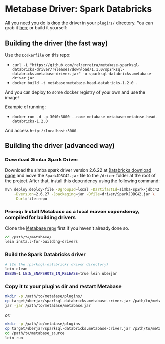 # Metabase Driver: Spark Databricks

All you need you do is drop the driver in your `plugins/` directory. You can grab it [here](https://github.com/ifood/metabase-sparksql-databricks-driver/releases/download/1.1.0/sparksql-databricks.metabase-driver.jar) or build it yourself:

## Building the driver (the fast way)

Use the `Dockerfile` on this repo:

- `curl -L "https://github.com/relferreira/metabase-sparksql-databricks-driver/releases/download/1.1.0/sparksql-databricks.metabase-driver.jar" -o sparksql-databricks.metabase-driver.jar`
- `docker build -t metabase:metabase-head-databricks-1.2.0 .`

And you can deploy to some docker registry of your own and use the image!

Example of running:
- `docker run -d -p 3000:3000 --name metabase metabase:metabase-head-databricks-1.2.0`

And access `http://localhost:3000`.

## Building the driver (advanced way)

### Download Simba Spark Driver

Download the simba spark driver version 2.6.22 at [Databricks download page](https://databricks.com/spark/jdbc-drivers-archive) and move the `SparkJDBC42.jar` file to the `/driver` folder at the root of the project. 
After that, install this dependency using the following command:

```bash
mvn deploy:deploy-file -DgroupId=local -DartifactId=simba-spark-jdbc42 \
    -Dversion=2.6.27 -Dpackaging=jar -Dfile=driver/SparkJDBC42.jar \
    -Durl=file:repo
```

### Prereq: Install Metabase as a local maven dependency, compiled for building drivers

Clone the [Metabase repo](https://github.com/metabase/metabase) first if you haven't already done so.

```bash
cd /path/to/metabase/
lein install-for-building-drivers
```

### Build the Spark Databricks driver

```bash
# (In the sparksql-databricks driver directory)
lein clean
DEBUG=1 LEIN_SNAPSHOTS_IN_RELEASE=true lein uberjar
```

### Copy it to your plugins dir and restart Metabase

```bash
mkdir -p /path/to/metabase/plugins/
cp target/uberjar/sparksql-databricks.metabase-driver.jar /path/to/metabase/plugins/
jar -jar /path/to/metabase/metabase.jar
```

*or:*

```bash
mkdir -p /path/to/metabase/plugins
cp target/uberjar/sparksql-databricks.metabase-driver.jar /path/to/metabase/plugins/
cd /path/to/metabase_source
lein run
```
